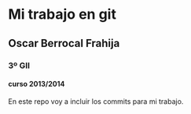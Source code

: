 # Mi trabajo en git
## Oscar Berrocal Frahija
### 3º GII
#### curso 2013/2014

En este repo voy a incluir los commits para mi trabajo.
